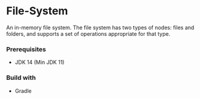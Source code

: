 # File-System

An in-memory file system. The file system has two types of nodes: files and
folders, and supports a set of operations appropriate for that type.

### Prerequisites

* JDK 14 (Min JDK 11)

### Build with
* Gradle
